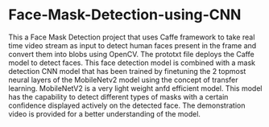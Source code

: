 # Face-Mask-Detection-using-CNN

This a Face Mask Detection project that uses Caffe framework to take real time video stream as input to detect human faces present in the frame and convert them into blobs using OpenCV. The prototxt file deploys the Caffe model to detect faces. This face detection model is combined with a mask detection CNN model that has been trained by finetuning the 2 topmost neural layers of the MobileNetv2 model using the concept of transfer learning. MobileNetV2 is a very light weight anfd efficient model.
This model has the capability to detect different types of masks with a certain confidence displayed actively on the detected face.
The demonstration video is provided for a better understanding of the model.
